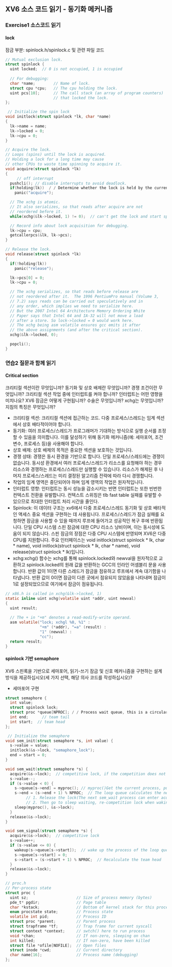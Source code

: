 ## XV6 소스 코드 읽기 - 동기화 메커니즘

### Exercise1 소스코드 읽기

#### lock

잠금 부분: spinlock.h/spinlock.c 및 관련 파일 코드

```c
// Mutual exclusion lock.
struct spinlock {
  uint locked;  // 0 is not occupied, 1 is occupied
  
  // For debugging:
  char *name;        // Name of lock.
  struct cpu *cpu;   // The cpu holding the lock.
  uint pcs[10];      // The call stack (an array of program counters)
                     // that locked the lock.
};

 // Initialize the spin lock
void initlock(struct spinlock *lk, char *name)
{
  lk->name = name;
  lk->locked = 0;
  lk->cpu = 0;
}

// Acquire the lock.
// Loops (spins) until the lock is acquired.
// Holding a lock for a long time may cause
// other CPUs to waste time spinning to acquire it.
void acquire(struct spinlock *lk)
{
     // off interrupt
  pushcli(); // disable interrupts to avoid deadlock.
  if(holding(lk))  / / Determine whether the lock is held by the current cpu
    panic("acquire");

  // The xchg is atomic.
  // It also serializes, so that reads after acquire are not
  // reordered before it. 
  while(xchg(&lk->locked, 1) != 0);  // can't get the lock and start spinning

  // Record info about lock acquisition for debugging.
  lk->cpu = cpu;
  getcallerpcs(&lk, lk->pcs);
}

// Release the lock.
void release(struct spinlock *lk)
{
  if(!holding(lk))
    panic("release");

  lk->pcs[0] = 0;
  lk->cpu = 0;

  // The xchg serializes, so that reads before release are 
  // not reordered after it.  The 1996 PentiumPro manual (Volume 3,
  // 7.2) says reads can be carried out speculatively and in
  // any order, which implies we need to serialize here.
  // But the 2007 Intel 64 Architecture Memory Ordering White
  // Paper says that Intel 64 and IA-32 will not move a load
  // after a store. So lock->locked = 0 would work here.
  // The xchg being asm volatile ensures gcc emits it after
  // the above assignments (and after the critical section).
  xchg(&lk->locked, 0);

  popcli();
}
```

### 연습2 질문과 함께 읽기

#### Critical section

크리티컬 섹션이란 무엇입니까? 동기화 및 상호 배제란 무엇입니까? 경쟁 조건이란 무엇입니까? 크리티컬 섹션 작업 중에 인터럽트를 켜야 합니까? 인터럽트는 어떤 영향을 미치나요? XV6 잠금은 어떻게 구현됩니까? 수술은 무엇입니까? xchg는 무엇입니까? 지침의 특징은 무엇입니까?

- 크리티컬 섹션: 크리티컬 섹션에 접근하는 코드. 다중 프로세스/스레드는 임계 섹션에서 상호 배타적이어야 합니다.
- 동기화: 여러 프로세스/스레드가 프로그래머가 기대하는 방식으로 실행 순서를 조정할 수 있음을 의미합니다. 이를 달성하기 위해 동기화 메커니즘(예: 세마포어, 조건 변수, 프로세스 등)을 사용해야 합니다.
- 상호 배제: 상호 배제의 목적은 중요한 섹션을 보호하는 것입니다.
- 경쟁 상태: 경쟁은 동시 환경을 기반으로 합니다. 단일 프로세스/스레드에는 경쟁이 없습니다. 동시성 환경에서 여러 프로세스/스레드가 리소스를 요청해야 하는 경우 리소스와 경쟁하는 프로세스/스레드만 실행할 수 있습니다. 리소스가 해제된 후 나머지 프로세스/스레드는 미리 결정된 알고리즘 전략에 따라 다시 경쟁합니다.
- 작업의 임계 영역은 중단되어야 하며 임계 영역의 작업은 원자적입니다.
- 인터럽트 영향: 인터럽트는 동시 성능을 감소시키는 반면 인터럽트는 또한 빈번한 컨텍스트 전환을 유발합니다. 컨텍스트 스위칭은 tlb fast table 실패를 유발할 수 있으므로 최대한 인터럽트 처리 시간을 줄인다.
- Spinlock: 이 데이터 구조는 xv6에서 다중 프로세스/스레드 동기화 및 상호 배타적인 액세스 중요 섹션을 구현하는 데 사용됩니다. 프로세스/스레드가 잠금 실패를 요청하면 잠금을 사용할 수 있을 때까지 루프에 들어가고 성공적인 복구 후에 반환됩니다. 단일 CPU 시스템 스핀 잠금에 대한 CPU 리소스 낭비이며, 이는 동시성에 도움이 되지 않습니다. 스핀 잠금의 장점은 다중 CPU 시스템에 반영되며 XV6은 다중 CPU를 지원합니다. 주요 인터페이스는 void initlock(struct spinlock * lk, char * name), void initlock(struct spinlock * lk, char * name), void release(struct spinlock * lk)입니다.
- xchg:xchg() 함수는 xchg를 통해 spinlock.locked와 newval을 원자적으로 교환하고 spinlock.locked의 원래 값을 반환하는 GCC의 인라인 어셈블리 문을 사용합니다. 반환 값이 1이면 다른 스레드가 잠금을 점유하고 루프에서 계속 대기함을 나타냅니다. 반환 값이 0이면 잠금이 다른 곳에서 점유되지 않았음을 나타내며 잠금이 1로 설정되었으므로 여기에서 잠금이 점유됩니다.

```c
// x86.h is called in xchg(&lk->locked, 1)
static inline uint xchg(volatile uint *addr, uint newval)
{
  uint result;
  
  // The + in "+m" denotes a read-modify-write operand.
  asm volatile("lock; xchgl %0, %1" :
               "+m" (*addr), "=a" (result) :
               "1" (newval) :
               "cc");
  return result;
}

```

#### spinlock 기반 semaphore

XV6 스핀록을 기반으로 세마포어, 읽기-쓰기 잠금 및 신호 메커니즘을 구현하는 설계 방식을 제공하십시오(세 가지 선택, 해당 의사 코드를 작성하십시오)?

- 세마포어 구현

```c
struct semaphore {
  int value;
  struct spinlock lock;
  struct proc *queue[NPROC]; / / Process wait queue, this is a circular queue
  int end;      // team tail
  int start;  // team head
};

 // Initialize the semaphore
void sem_init(struct semaphore *s, int value) {
  s->value = value;
  initlock(&s->lock, "semaphore_lock");
  end = start = 0;
}

void sem_wait(struct semaphore *s) {
  acquire(&s->lock);  // competitive lock, if the competition does not enter the spin
  s->value--; 
  if (s->value < 0) {
    s->queue[s->end] = myproc(); // myproc()Get the current process, put it at the end of the queue
    s->end = (s->end + 1) % NPROC;  // The loop queue calculates the new tail
         // 1. Release the lock(The next sem_wait process can enter acquire),
         // 2. Then go to sleep waiting, re-competition lock when waking up
    sleep(myproc(), &s->lock); 
  }
  release(&s->lock);
}

void sem_signal(struct semaphore *s) {
  acquire(&s->lock);  // competitive lock
  s->value++;
  if (s->value <= 0) {
    wakeup(s->queue[s->start]);  // wake up the process of the loop queue header
    s->queue[s->start] = 0; 
    s->start = (s->start + 1) % NPROC;  // Recalculate the team head
  }
  release(&s->lock);
}

// proc.h
// Per-process state
struct proc {
  uint sz;                     // Size of process memory (bytes)
  pde_t* pgdir;                // Page table
  char *kstack;                // Bottom of kernel stack for this process
  enum procstate state;        // Process state
  volatile int pid;            // Process ID
  struct proc *parent;         // Parent process
  struct trapframe *tf;        // Trap frame for current syscall
  struct context *context;     // swtch() here to run process
  void *chan;                  // If non-zero, sleeping on chan
  int killed;                  // If non-zero, have been killed
  struct file *ofile[NOFILE];  // Open files
  struct inode *cwd;           // Current directory
  char name[16];               // Process name (debugging)
};
```

## 